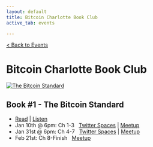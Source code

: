 ```yaml
---
layout: default
title: Bitcoin Charlotte Book Club
active_tab: events

---
```


[< Back to Events](/events)

# Bitcoin Charlotte Book Club


<div class="book">
    <a href="https://www.amazon.com/Bitcoin-Standard-Decentralized-Alternative-Central/dp/1119473861" target="_blank"><img src="/assets/img/posts/Book1.jpg" alt="The Bitcoin Standard" title="The Bitcoin Standard"/></a>
</div>

## Book #1 - The Bitcoin Standard
* [Read](https://www.amazon.com/Bitcoin-Standard-Decentralized-Alternative-Central/dp/1119473861) | [Listen](https://www.audible.com/pd/The-Bitcoin-Standard-Audiobook/B07D7ZRKLJ)
* Jan 10th @ 6pm: Ch 1-3  &nbsp; [Twitter Spaces](https://twitter.com/i/spaces/1MYxNnQoWmvxw) | [Meetup](https://www.meetup.com/BitcoinCharlotte/events/282872181/)
* Jan 31st @ 6pm: Ch 4-7 &nbsp; [Twitter Spaces](https://twitter.com/i/spaces/1OyJADnDPjWGb) | [Meetup](https://www.meetup.com/BitcoinCharlotte/events/282960926/)
* Feb 21st: Ch 8-Finish &nbsp; [Meetup](https://www.meetup.com/BitcoinCharlotte/events/282960956/)